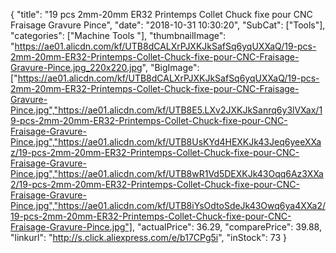 {
	"title": "19 pcs 2mm-20mm ER32 Printemps Collet Chuck fixe pour CNC Fraisage Gravure Pince",
	"date": "2018-10-31 10:30:20",
	"SubCat": ["Tools"],
	"categories": ["Machine Tools "],
	"thumbnailImage": "https://ae01.alicdn.com/kf/UTB8dCALXrPJXKJkSafSq6yqUXXaQ/19-pcs-2mm-20mm-ER32-Printemps-Collet-Chuck-fixe-pour-CNC-Fraisage-Gravure-Pince.jpg_220x220.jpg",
	"BigImage": ["https://ae01.alicdn.com/kf/UTB8dCALXrPJXKJkSafSq6yqUXXaQ/19-pcs-2mm-20mm-ER32-Printemps-Collet-Chuck-fixe-pour-CNC-Fraisage-Gravure-Pince.jpg","https://ae01.alicdn.com/kf/UTB8E5.LXv2JXKJkSanrq6y3lVXax/19-pcs-2mm-20mm-ER32-Printemps-Collet-Chuck-fixe-pour-CNC-Fraisage-Gravure-Pince.jpg","https://ae01.alicdn.com/kf/UTB8UsKYd4HEXKJk43Jeq6yeeXXaz/19-pcs-2mm-20mm-ER32-Printemps-Collet-Chuck-fixe-pour-CNC-Fraisage-Gravure-Pince.jpg","https://ae01.alicdn.com/kf/UTB8wR1Vd5DEXKJk43Oqq6Az3XXa2/19-pcs-2mm-20mm-ER32-Printemps-Collet-Chuck-fixe-pour-CNC-Fraisage-Gravure-Pince.jpg","https://ae01.alicdn.com/kf/UTB8iYsOdtoSdeJk43Owq6ya4XXa2/19-pcs-2mm-20mm-ER32-Printemps-Collet-Chuck-fixe-pour-CNC-Fraisage-Gravure-Pince.jpg"],
	"actualPrice": 36.29,
	"comparePrice": 39.88,
	"linkurl": "http://s.click.aliexpress.com/e/b17CPg5i",
	"inStock": 73
}
